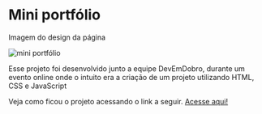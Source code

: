 <h1> Mini portfólio </h1>

<div class="container">
    <p> Imagem do design da página </p>
    <img src="./src/images/imagem_2022-07-30_220700106.png" alt="mini portfólio">
</div>

<p>Esse projeto foi desenvolvido junto a equipe DevEmDobro, durante um evento online onde o intuito era a criação de um projeto utilizando HTML, CSS e JavaScript</p>

<p> Veja como ficou o projeto acessando o link a seguir. <a href="">Acesse aqui!</a></p>
